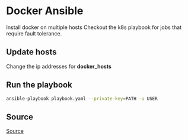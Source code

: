 # Docker Ansible

Install docker on multiple hosts
Checkout the k8s playbook for jobs that require fault tolerance.

## Update hosts

Change the ip addresses for **docker_hosts**

## Run the playbook

```sh
ansible-playbook playbook.yaml --private-key=PATH -u USER
```



## Source

[Source](https://medium.com/@pierangelo1982/install-docker-with-ansible-d078ad7b0a54)